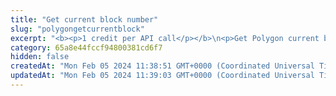 ```yaml
---
title: "Get current block number"
slug: "polygongetcurrentblock"
excerpt: "<b><p>1 credit per API call</p></b>\n<p>Get Polygon current block number. This is the number of the latest block in the blockchain.</p>"
category: 65a8e44fccf94800381cd6f7
hidden: false
createdAt: "Mon Feb 05 2024 11:38:51 GMT+0000 (Coordinated Universal Time)"
updatedAt: "Mon Feb 05 2024 11:39:03 GMT+0000 (Coordinated Universal Time)"
---
```

